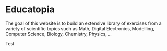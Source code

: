 # Educatopia

The goal of this website is to build an extensive library of exercises from a variety of scientific topics such as Math, Digital Electronics, Modelling, Computer Science, Biology, Chemistry, Physics, …

Test
